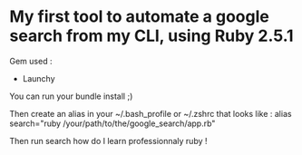 # My first tool to automate a google search from my CLI, using Ruby 2.5.1

Gem used : 
- Launchy

You can run your bundle install ;)

Then create an alias in your ~/.bash_profile or ~/.zshrc that looks like :
alias search="ruby /your/path/to/the/google_search/app.rb"

Then run search how do I learn professionnaly ruby !

